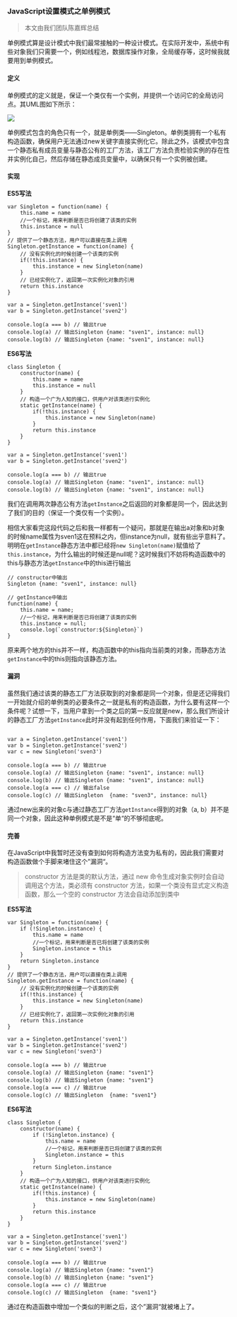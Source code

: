 ### JavaScript设置模式之单例模式

> 本文由我们团队陈嘉辉总结

​	单例模式算是设计模式中我们最常接触的一种设计模式。在实际开发中，系统中有些对象我们只需要一个，例如线程池，数据库操作对象，全局缓存等，这时候我就要用到单例模式。

#### 定义

单例模式的定义就是，保证一个类仅有一个实例，并提供一个访问它的全局访问点。其UML图如下所示：

![](http://ww1.sinaimg.cn/large/d8f33188ly1ftz68f0yl3j20e307zaas.jpg)

​	单例模式包含的角色只有一个，就是单例类——Singleton。单例类拥有一个私有构造函数，确保用户无法通过new关键字直接实例化它。除此之外，该模式中包含一个静态私有成员变量与静态公有的工厂方法，该工厂方法负责检验实例的存在性并实例化自己，然后存储在静态成员变量中，以确保只有一个实例被创建。

#### 实现

**ES5写法**

```
var Singleton = function(name) {
    this.name = name
    //一个标记，用来判断是否已将创建了该类的实例
    this.instance = null
}
// 提供了一个静态方法，用户可以直接在类上调用
Singleton.getInstance = function(name) {
    // 没有实例化的时候创建一个该类的实例
    if(!this.instance) {
        this.instance = new Singleton(name)
    }
    // 已经实例化了，返回第一次实例化对象的引用
    return this.instance
}

var a = Singleton.getInstance('sven1')
var b = Singleton.getInstance('sven2')

console.log(a === b) // 输出true
console.log(a) // 输出Singleton {name: "sven1", instance: null}
console.log(b) // 输出Singleton {name: "sven1", instance: null}
```

**ES6写法**

```
class Singleton {
    constructor(name) {
        this.name = name
        this.instance = null
    }
    // 构造一个广为人知的接口，供用户对该类进行实例化
    static getInstance(name) {
        if(!this.instance) {
            this.instance = new Singleton(name)
        }
        return this.instance
    }
}

var a = Singleton.getInstance('sven1')
var b = Singleton.getInstance('sven2')

console.log(a === b) // 输出true
console.log(a) // 输出Singleton {name: "sven1", instance: null}
console.log(b) // 输出Singleton {name: "sven1", instance: null}
```

​	我们在调用两次静态公有方法`getInstance`之后返回的对象都是同一个，因此达到了我们的目的（保证一个类仅有一个实例）。

​	相信大家看完这段代码之后和我一样都有一个疑问，那就是在输出a对象和b对象的时候name属性为sven1这在预料之内，但instance为null，就有些出乎意料了。明明在`getInstance`静态方法中都已经将`new Singleton(name)`赋值给了`this.instance`，为什么输出的时候还是null呢？这时候我们不妨将构造函数中的this与静态方法`getInstance`中的this进行输出

```
// constructor中输出
Singleton {name: "sven1", instance: null}

// getInstance中输出
function(name) {
    this.name = name;
    //一个标记，用来判断是否已将创建了该类的实例
    this.instance = null;
    console.log(`constructor:${Singleton}`)
}
```

​	  原来两个地方的this并不一样，构造函数中的this指向当前类的对象，而静态方法`getInstance`中的this则指向该静态方法。

#### 漏洞

​	虽然我们通过该类的静态工厂方法获取到的对象都是同一个对象，但是还记得我们一开始就介绍的单例类的必要条件之一就是私有的构造函数，为什么要有这样一个条件呢？试想一下，当用户拿到一个类之后的第一反应就是new，那么我们所设计的静态工厂方法`getInstance`此时并没有起到任何作用，下面我们来验证一下：

```

var a = Singleton.getInstance('sven1')
var b = Singleton.getInstance('sven2')
var c = new Singleton('sven3')

console.log(a === b) // 输出true
console.log(a) // 输出Singleton {name: "sven1", instance: null}
console.log(b) // 输出Singleton {name: "sven1", instance: null}
console.log(a === c) // 输出false
console.log(c) // 输出Singleton  {name: "sven3", instance: null}
```

​	   通过new出来的对象c与通过静态工厂方法`getInstance`得到的对象（a, b）并不是同一个对象，因此这种单例模式是不是“单“的不够彻底呢。

#### 完善

​	在JavaScript中我暂时还没有查到如何将构造方法变为私有的，因此我们需要对构造函数做个手脚来堵住这个”漏洞“。

> constructor 方法是类的默认方法，通过 new 命令生成对象实例时会自动调用这个方法，类必须有 constructor 方法，如果一个类没有显式定义构造函数，那么一个空的 constructor 方法会自动添加到类中

**ES5写法**

```
var Singleton = function(name) {
	if (!Singleton.instance) {
        this.name = name
        //一个标记，用来判断是否已将创建了该类的实例
        Singleton.instance = this
	}
	return Singleton.instance
}
// 提供了一个静态方法，用户可以直接在类上调用
Singleton.getInstance = function(name) {
    // 没有实例化的时候创建一个该类的实例
    if(!this.instance) {
        this.instance = new Singleton(name)
    }
    // 已经实例化了，返回第一次实例化对象的引用
    return this.instance
}

var a = Singleton.getInstance('sven1')
var b = Singleton.getInstance('sven2')
var c = new Singleton('sven3')

console.log(a === b) // 输出true
console.log(a) // 输出Singleton {name: "sven1"}
console.log(b) // 输出Singleton {name: "sven1"}
console.log(a === c) // 输出true
console.log(c) // 输出Singleton  {name: "sven1"}
```

**ES6写法**

```
class Singleton {
    constructor(name) {
        if (!Singleton.instance) {
            this.name = name
            //一个标记，用来判断是否已将创建了该类的实例
            Singleton.instance = this
		}
		return Singleton.instance
    }
    // 构造一个广为人知的接口，供用户对该类进行实例化
    static getInstance(name) {
        if(!this.instance) {
            this.instance = new Singleton(name)
        }
        return this.instance
    }
}

var a = Singleton.getInstance('sven1')
var b = Singleton.getInstance('sven2')
var c = new Singleton('sven3')

console.log(a === b) // 输出true
console.log(a) // 输出Singleton {name: "sven1"}
console.log(b) // 输出Singleton {name: "sven1"}
console.log(a === c) // 输出true
console.log(c) // 输出Singleton  {name: "sven1"}
```

通过在构造函数中增加一个类似的判断之后，这个”漏洞“就被堵上了。

